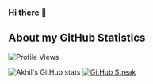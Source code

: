 ### Hi there 👋

<!--
**akhilpm/akhilpm** is a ✨ _special_ ✨ repository because its `README.md` (this file) appears on your GitHub profile.

Here are some ideas to get you started:

- 🔭 I’m currently working on ...
- 🌱 I’m currently learning ...
- 👯 I’m looking to collaborate on ...
- 🤔 I’m looking for help with ...
- 💬 Ask me about ...
- 📫 How to reach me: ...
- 😄 Pronouns: ...
- ⚡ Fun fact: ...
-->

## About my GitHub Statistics
![Profile Views](https://komarev.com/ghpvc/?username=rishavpramanik&color=blue)


![Akhil's GitHub stats](https://github-readme-stats.vercel.app/api?username=akhilpm&show_icons=true&theme=cobalt&count_private=true)
[![GitHub Streak](https://streak-stats.demolab.com?user=akhilpm&theme=gotham&hide_border=true&border_radius=4.7&date_format=j%20M%5B%20Y%5D&mode=weekly&count_private=true)](https://git.io/streak-stats)
